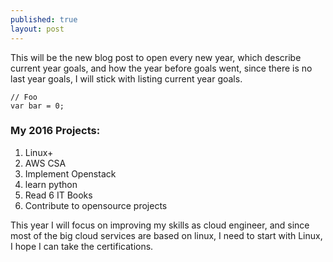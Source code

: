 ```yaml
---
published: true
layout: post
---
```





This will be the new blog post to open every new year, which describe current year goals, and how the year before goals went, since there is no last year goals, I will stick with listing current year goals.
```
// Foo
var bar = 0;
```
### My 2016 Projects:
1. Linux+
2. AWS CSA
3. Implement Openstack
4. learn python
5. Read 6 IT Books
6. Contribute to opensource projects

This year I will focus on improving my skills as cloud engineer, and since most of the big cloud services are based on linux, I need to start with Linux, I hope I can take the certifications.
